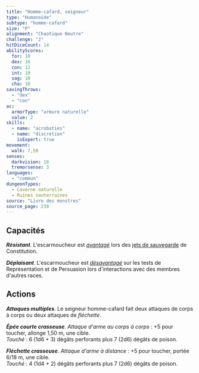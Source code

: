 ```yaml
---
title: "Homme-cafard, seigneur"
type: "Humanoïde"
subtype: "homme-cafard"
size: "P"
alignment: "Chaotique Neutre"
challenge: "2"
hitDiceCount: 14
abilityScores:
  for: 10
  dex: 16
  con: 12
  int: 10
  sag: 10
  cha: 10
savingThrows:
  - "dex"
  - "con"
ac:
  armorType: "armure naturelle"
  value: 2
skills:
  - name: "acrobaties"
  - name: "discretion"
    isExpert: true
movement:
  walk: 7,50
senses:
  darkvision: 18
  tremorsense: 3
languages:
  - "commun"
dungeonTypes:
  - Caverne naturelle
  - Ruines souterraines
source: "Livre des monstres"
source_page: 238
---
```

## Capacités
_**Résistant**_. L'escarmoucheur est [_avantagé_](/utiliser-les-caracteristiques/#avantage-et-desavantage) lors des [jets de sauvegarde](/utiliser-les-caracteristiques/#jets-de-sauvegarde) de Constitution.

_**Déplaisant**_. L'escarmoucheur est [_désavantagé_](/utiliser-les-caracteristiques/#avantage-et-desavantage) sur les tests de Représentation et de Persuasion lors d'interactions avec des membres d'autres races.

## Actions
_**Attaques multiples**_. Le seigneur homme-cafard fait deux attaques de corps à corps ou deux attaques de _fléchette_.

_**Épée courte crasseuse**_. _Attaque d'arme au corps à corps_ : +5 pour toucher, allonge 1,50 m, une cible.  
_Touché_ : 6 (1d6 + 3) dégâts perforants plus 7 (2d6) dégâts de poison.

_**Fléchette crasseuse**_. _Attaque d'arme à distance_ : +5 pour toucher, portée 6/18 m, une cible.  
_Touché_ : 4 (1d4 + 2) dégâts perforants plus 7 (2d6) dégâts de poison.
